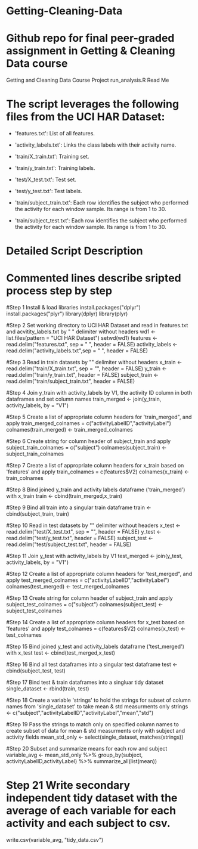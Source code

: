 # Getting-Cleaning-Data
Github repo for final peer-graded assignment in Getting &amp; Cleaning Data course
==================================================================
Getting and Cleaning Data Course Project
run_analysis.R Read Me


The script leverages the following files from the UCI HAR Dataset:
==================================================================
-	'features.txt': List of all features.

-	'activity_labels.txt': Links the class labels with their activity name.

-	'train/X_train.txt': Training set.

-	'train/y_train.txt': Training labels.

-	'test/X_test.txt': Test set.

-	'test/y_test.txt': Test labels.

-	'train/subject_train.txt': Each row identifies the subject who performed the activity for each window sample. Its range is from 1 to 30.

-	'train/subject_test.txt': Each row identifies the subject who performed the activity for each window sample. Its range is from 1 to 30.



Detailed Script Description
==================================================================
# Commented lines describe sripted process step by step


#Step 1 Install & load libraries
install.packages("dplyr")
install.packages("plyr")
library(dplyr)
library(plyr)

#Step 2 Set working directory to UCI HAR Dataset and read in features.txt and acvitity_labels.txt by " " delimiter without headers
wd1 <- list.files(pattern = "UCI HAR Dataset")
setwd(wd1)
features <- read.delim("features.txt", sep = " ", header = FALSE)
activity_labels <- read.delim("activity_labels.txt",sep = " ", header = FALSE)

#Step 3 Read in train datasets by "" delimiter without headers
x_train <- read.delim("train/X_train.txt", sep = "", header = FALSE)
y_train <- read.delim("train/y_train.txt", header = FALSE)
subject_train <- read.delim("train/subject_train.txt", header = FALSE)

#Step 4 Join y_train with activity_labels by V1, the activity ID column in both dataframes and set column names
train_merged <- join(y_train, activity_labels, by = "V1")

#Step 5 Create a list of appropriate column headers for 'train_merged", and apply
train_merged_colnames = c("activityLabelID","activityLabel")
colnames(train_merged) <- train_merged_colnames

#Step 6 Create string for column header of subject_train and apply
subject_train_colnames = c("subject")
colnames(subject_train) <- subject_train_colnames

#Step 7 Create a list of appropriate column headers for x_train based on 'features' and apply
train_colnames = c(features$V2)
colnames(x_train) <- train_colnames

#Step 8 Bind joined y_train and activity labels dataframe ('train_merged') with x_train
train <- cbind(train_merged,x_train)

#Step 9 Bind all train into a singular train dataframe
train <- cbind(subject_train, train)

#Step 10 Read in test datasets by "" delimiter without headers
x_test <- read.delim("test/X_test.txt", sep = "", header = FALSE)
y_test <- read.delim("test/y_test.txt", header = FALSE)
subject_test <- read.delim("test/subject_test.txt", header = FALSE)

#Step 11 Join y_test with activity_labels by V1
test_merged <- join(y_test, activity_labels, by = "V1")

#Step 12 Create a list of appropriate column headers for 'test_merged", and apply
test_merged_colnames = c("activityLabelID","activityLabel")
colnames(test_merged) <- test_merged_colnames

#Step 13 Create string for column header of subject_train and apply
subject_test_colnames = c("subject")
colnames(subject_test) <- subject_test_colnames

#Step 14 Create a list of appropriate column headers for x_test based on 'features' and apply
test_colnames = c(features$V2)
colnames(x_test) <- test_colnames

#Step 15 Bind joined y_test and activity_labels dataframe ('test_merged') with x_test
test <- cbind(test_merged,x_test)

#Step 16 Bind all test dataframes into a singular test dataframe
test <- cbind(subject_test, test)

#Step 17 Bind test & train dataframes into a singluar tidy dataset 
single_dataset <- rbind(train, test)

#Step 18 Create a variable 'strings' to hold the strings for subset of column names from 'single_dataset' to take mean & std measurments only
strings <- c("subject","activityLabelID","activityLabel","mean","std")

#Step 19 Pass the strings to match only on specified column names to create subset of data for mean & std measurments only with subject and activity fields
mean_std_only <- select(single_dataset, matches(strings))

#Step 20 Subset and summarize means for each row and subject
variable_avg <- mean_std_only %>% group_by(subject, activityLabelID,activityLabel) %>% summarize_all(list(mean))

# Step 21 Write secondary independent tidy dataset with the average of each variable for each activity and each subject to csv.
write.csv(variable_avg, "tidy_data.csv")
